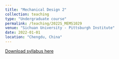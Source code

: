 ```yaml
---
title: "Mechanical Design 2"
collection: teaching
type: "Undergraduate course"
permalink: /teaching/2022S_MEMS1029
venue: "Sichuan University - Pittsburgh Institute"
date: 2022-01-01
location: "Chengdu, China"
---
```

[Download syllabus here](http://Liuchao-JIN.github.io/files/Teaching/2022S_MEMS1029.pdf)

